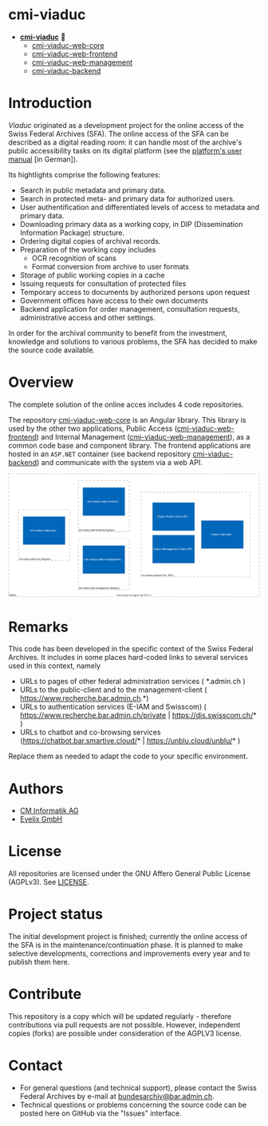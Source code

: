 
# cmi-viaduc

- **[cmi-viaduc](https://github.com/SwissFederalArchives/cmi-viaduc)** :triangular_flag_on_post:
  - [cmi-viaduc-web-core](https://github.com/SwissFederalArchives/cmi-viaduc-web-core)
  - [cmi-viaduc-web-frontend](https://github.com/SwissFederalArchives/cmi-viaduc-web-frontend)
  - [cmi-viaduc-web-management](https://github.com/SwissFederalArchives/cmi-viaduc-web-management)
  - [cmi-viaduc-backend](https://github.com/SwissFederalArchives/cmi-viaduc-backend)

# Introduction

_Viaduc_ originated as a development project for the online access of the Swiss Federal Archives (SFA). The online access of the SFA can be described as a digital reading room: it can handle most of the archive's public accessibility tasks on its digital platform (see the [platform's user manual](https://www.bar.admin.ch/dam/bar/en/dokumente/kundeninformation/Benutzerhandbuch-Webportal.pdf.download.pdf/Benutzerhandbuch-Webportal.pdf) [in German]).

Its hightlights comprise the following features:

- Search in public metadata and primary data.
- Search in protected meta- and primary data for authorized users.
- User authentification and differentiated levels of  access to metadata and primary data.
- Downloading primary data as a working copy, in DIP (Dissemination Information Package) structure.
- Ordering digital copies of archival records.
- Preparation of the working copy includes
  - OCR recognition of scans
  - Format conversion from archive to user formats
- Storage of public working copies in a cache
- Issuing requests for consultation of protected files
- Temporary access to documents by authorized persons upon request
- Government offices have access to their own documents
- Backend application for order management, consultation requests, administrative access and other settings.

In order for the archival community to benefit from the investment, knowledge and solutions to various problems, the SFA has decided to make the source code available.

# Overview

The complete solution of the online acces includes 4 code repositories.

The repository [cmi-viaduc-web-core](https://github.com/SwissFederalArchives/cmi-viaduc-web-core) is an Angular library.
This library is used by the other two applications,  Public Access  ([cmi-viaduc-web-frontend](https://github.com/SwissFederalArchives/cmi-viaduc-web-frontend)) and Internal Management ([cmi-viaduc-web-management](https://github.com/SwissFederalArchives/cmi-viaduc-web-management)), as a common code base and component library.
The frontend applications are hosted in an `ASP.NET` container (see backend repository [cmi-viaduc-backend](https://github.com/SwissFederalArchives/cmi-viaduc-backend)) and communicate with the system via a web API.

![The Big-Picture](docs/imgs/context.svg)

# Remarks
This code has been developed in the specific context of the Swiss Federal Archives. It includes in some places hard-coded links to several services used in this context, namely
 
- URLs to pages of other federal administration services ( *\.admin.ch ) 
- URLs to the public-client and to the management-client ( https://www.recherche.bar.admin.ch.*) 
- URLs to authentication services (E-IAM and Swisscom) ( https://www.recherche.bar.admin.ch/private | https://dis.swisscom.ch/* )
- URLs to chatbot and co-browsing services (https://chatbot.bar.smartive.cloud/* | https://unblu.cloud/unblu/* )

Replace them as needed to adapt the code to your specific environment.

# Authors

- [CM Informatik AG](https://cmiag.ch)
- [Evelix GmbH](https://evelix.ch)

# License

All repositories are licensed under the
GNU Affero General Public License (AGPLv3). See [LICENSE](LICENSE.TXT).

# Project status

The initial development project is finished; currently the online access of the SFA is in the maintenance/continuation phase. It is planned to make selective developments, corrections and improvements every year and to publish them here.

# Contribute

This repository is a copy which will be updated regularly - therefore contributions via pull requests are not possible. However, independent copies (forks) are possible under consideration of the AGPLV3 license.

# Contact

- For general questions (and technical support), please contact the Swiss Federal Archives by e-mail at bundesarchiv@bar.admin.ch.
- Technical questions or problems concerning the source code can be posted here on GitHub via the "Issues" interface.
